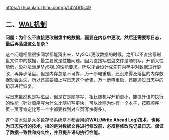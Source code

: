 



https://zhuanlan.zhihu.com/p/142491549



## 二、[WAL机制](https://www.zhihu.com/search?q=WAL机制&search_source=Entity&hybrid_search_source=Entity&hybrid_search_extra={"sourceType"%3A"article"%2C"sourceId"%3A142491549})

**问题：为什么不直接更改磁盘中的数据，而要在内存中更改，然后还需要写日志，最后再落盘这么复杂？**

这个问题相信很多同学都能猜出来，MySQL更改数据的时候，之所以不直接写磁盘文件中的数据，最主要就是性能问题。因为直接写磁盘文件是随机写，开销大性能低，没办法满足MySQL的性能要求。所以才会设计成先在内存中对数据进行更改，再异步落盘。但是内存总是不可靠，万一断电重启，还没来得及落盘的内存数据就会丢失，所以还需要加上写日志这个步骤，万一断电重启，还能通过日志中的记录进行恢复。

写日志虽然也是写磁盘，但是它是顺序写，相比随机写开销更小，能提升语句执行的性能（针对顺序写为什么比随机写更快，可以比喻为你有一个本子，按照顺序一页一页写肯定比写一个字都要找到对应页写快得多）。

这个技术就是大多数存储系统基本都会用的**WAL(Write Ahead Log)技术，也称为日志先行的技术，指的是对数据文件进行修改前，必须将修改先记录日志。保证了数据一致性和持久性，并且提升语句执行性能。**

